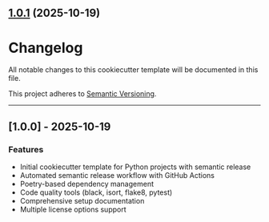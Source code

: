 ## [1.0.1](https://github.com/Vichoko/python-semantic-release-cookiecutter/compare/v1.0.0...v1.0.1) (2025-10-19)

# Changelog

All notable changes to this cookiecutter template will be documented in this file.

This project adheres to [Semantic Versioning](https://semver.org/spec/v2.0.0.html).

---

## [1.0.0] - 2025-10-19

### Features

* Initial cookiecutter template for Python projects with semantic release
* Automated semantic release workflow with GitHub Actions
* Poetry-based dependency management
* Code quality tools (black, isort, flake8, pytest)
* Comprehensive setup documentation
* Multiple license options support

